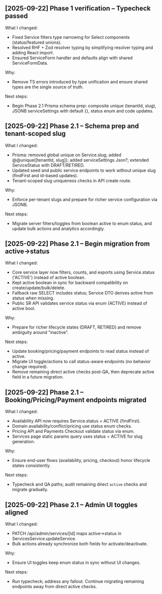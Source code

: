 ## [2025-09-22] Phase 1 verification – Typecheck passed
What I changed:
- Fixed Service filters type narrowing for Select components (status/featured unions).
- Resolved RHF + Zod resolver typing by simplifying resolver typing and adding React import.
- Ensured ServiceForm handler and defaults align with shared ServiceFormData.

Why:
- Remove TS errors introduced by type unification and ensure shared types are the single source of truth.

Next steps:
- Begin Phase 2.1 Prisma schema prep: composite unique (tenantId, slug), JSONB serviceSettings with default {}, status enum and code updates.

## [2025-09-22] Phase 2.1 – Schema prep and tenant-scoped slug
What I changed:
- Prisma: removed global unique on Service.slug; added @@unique([tenantId, slug]); added serviceSettings Json?; extended ServiceStatus with DRAFT/RETIRED.
- Updated seed and public service endpoints to work without unique slug (findFirst and id-based updates).
- Tenant-scoped slug uniqueness checks in API create route.

Why:
- Enforce per-tenant slugs and prepare for richer service configuration via JSONB.

Next steps:
- Migrate server filters/toggles from boolean active to enum status, and update bulk actions and analytics accordingly.

## [2025-09-22] Phase 2.1 – Begin migration from active→status
What I changed:
- Core service layer now filters, counts, and exports using Service.status ('ACTIVE') instead of active boolean.
- Kept active boolean in sync for backward compatibility on create/update/bulk/delete.
- Fallback raw SELECT includes status; Service DTO derives active from status when missing.
- Public SR API validates service status via enum (ACTIVE) instead of active bool.

Why:
- Prepare for richer lifecycle states (DRAFT, RETIRED) and remove ambiguity around "inactive".

Next steps:
- Update booking/pricing/payment endpoints to read status instead of active.
- Migrate UI toggle/actions to call status-aware endpoints (no behavior change required).
- Remove remaining direct active checks post-QA, then deprecate active field in a future migration.

## [2025-09-22] Phase 2.1 – Booking/Pricing/Payment endpoints migrated
What I changed:
- Availability API now requires Service.status = ACTIVE (findFirst).
- Domain availability/conflict/pricing use status enum checks.
- Pricing API and Payments Checkout validate status via enum.
- Services page static params query uses status = ACTIVE for slug generation.

Why:
- Ensure end-user flows (availability, pricing, checkout) honor lifecycle states consistently.

Next steps:
- Typecheck and QA paths; audit remaining direct `active` checks and migrate gradually.

## [2025-09-22] Phase 2.1 – Admin UI toggles aligned
What I changed:
- PATCH /api/admin/services/[id] maps active->status in ServicesService.updateService.
- Bulk actions already synchronize both fields for activate/deactivate.

Why:
- Ensure UI toggles keep enum status in sync without UI changes.

Next steps:
- Run typecheck; address any fallout. Continue migrating remaining endpoints away from direct active checks.
